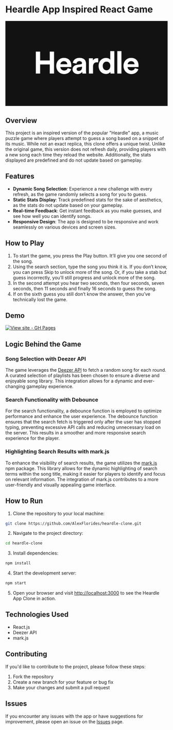 # Heardle App Inspired React Game

![Heardle App Inspired React Game](./src/assets/heardle.png)

## Overview

This project is an inspired version of the popular "Heardle" app, a music puzzle game where players attempt to guess a song based on a snippet of its music. While not an exact replica, this clone offers a unique twist. Unlike the original game, this version does not refresh daily, providing players with a new song each time they reload the website. Additionally, the stats displayed are predefined and do not update based on gameplay.

## Features

- **Dynamic Song Selection**: Experience a new challenge with every refresh, as the game randomly selects a song for you to guess.
- **Static Stats Display**: Track predefined stats for the sake of aesthetics, as the stats do not update based on your gameplay.
- **Real-time Feedback**: Get instant feedback as you make guesses, and see how well you can identify songs.
- **Responsive Design**: The app is designed to be responsive and work seamlessly on various devices and screen sizes.

## How to Play

1. To start the game, you press the Play button. It’ll give you one second of the song.
2. Using the search section, type the song you think it is. If you don’t know, you can press Skip to unlock more of the song. Or, if you take a stab but guess incorrectly, you’ll still progress and unlock more of the song.
3. In the second attempt you hear two seconds, then four seconds, seven seconds, then 11 seconds and finally 16 seconds to guess the song.
4. If on the sixth guess you still don’t know the answer, then you’ve technically lost the game.

## Demo

[![View site - GH Pages](https://img.shields.io/badge/View_site-GH_Pages-2ea44f?style=for-the-badge)](https://alexflorides.github.io/heardle-clone/)

## Logic Behind the Game
### Song Selection with Deezer API
The game leverages the [Deezer API](https://rapidapi.com/deezerdevs/api/deezer-1) to fetch a random song for each round. A curated selection of playlists has been chosen to ensure a diverse and enjoyable song library. This integration allows for a dynamic and ever-changing gameplay experience.

### Search Functionality with Debounce
For the search functionality, a debounce function is employed to optimize performance and enhance the user experience. The debounce function ensures that the search fetch is triggered only after the user has stopped typing, preventing excessive API calls and reducing unnecessary load on the server. This results in a smoother and more responsive search experience for the player.

### Highlighting Search Results with mark.js
To enhance the visibility of search results, the game utilizes the [mark.js](https://markjs.io/) npm package. This library allows for the dynamic highlighting of search terms within the song title, making it easier for players to identify and focus on relevant information. The integration of mark.js contributes to a more user-friendly and visually appealing game interface.

## How to Run

1. Clone the repository to your local machine:

```bash
git clone https://github.com/AlexFlorides/heardle-clone.git
```

2. Navigate to the project directory:

```bash
cd heardle-clone
```

3. Install dependencies:

```bash
npm install
```

4. Start the development server:

```bash
npm start
```

5. Open your browser and visit [http://localhost:3000](http://localhost:3000) to see the Heardle App Clone in action.

## Technologies Used

- React.js
- Deezer API
- mark.js

## Contributing

If you'd like to contribute to the project, please follow these steps:

1. Fork the repository
2. Create a new branch for your feature or bug fix
3. Make your changes and submit a pull request

## Issues

If you encounter any issues with the app or have suggestions for improvement, please open an issue on the [Issues](https://github.com/AlexFlorides/heardle-clone/issues) page.